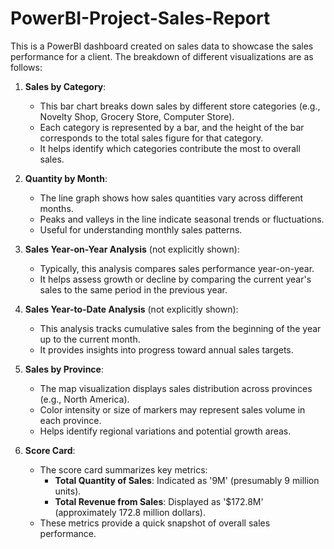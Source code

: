 # PowerBI-Project-Sales-Report
This is a PowerBI dashboard created on sales data to showcase the sales performance for a client. The breakdown of different visualizations are as follows:

1. **Sales by Category**:
   - This bar chart breaks down sales by different store categories (e.g., Novelty Shop, Grocery Store, Computer Store).
   - Each category is represented by a bar, and the height of the bar corresponds to the total sales figure for that category.
   - It helps identify which categories contribute the most to overall sales.

2. **Quantity by Month**:
   - The line graph shows how sales quantities vary across different months.
   - Peaks and valleys in the line indicate seasonal trends or fluctuations.
   - Useful for understanding monthly sales patterns.

3. **Sales Year-on-Year Analysis** (not explicitly shown):
   - Typically, this analysis compares sales performance year-on-year.
   - It helps assess growth or decline by comparing the current year's sales to the same period in the previous year.

4. **Sales Year-to-Date Analysis** (not explicitly shown):
   - This analysis tracks cumulative sales from the beginning of the year up to the current month.
   - It provides insights into progress toward annual sales targets.

5. **Sales by Province**:
   - The map visualization displays sales distribution across provinces (e.g., North America).
   - Color intensity or size of markers may represent sales volume in each province.
   - Helps identify regional variations and potential growth areas.

6. **Score Card**:
   - The score card summarizes key metrics:
     - **Total Quantity of Sales**: Indicated as '9M' (presumably 9 million units).
     - **Total Revenue from Sales**: Displayed as '$172.8M' (approximately 172.8 million dollars).
   - These metrics provide a quick snapshot of overall sales performance.

